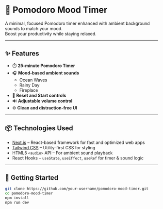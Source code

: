 # 🌿 Pomodoro Mood Timer

A minimal, focused Pomodoro timer enhanced with ambient background sounds to match your mood.  
Boost your productivity while staying relaxed.

---

## ✨ Features

- ⏱️ **25-minute Pomodoro Timer**
- 🎧 **Mood-based ambient sounds**
  - Ocean Waves
  - Rainy Day
  - Fireplace
- 🔁 **Reset and Start controls**
- 🔊 **Adjustable volume control**
- ⚙️ **Clean and distraction-free UI**

---

## 📦 Technologies Used

- [Next.js](https://nextjs.org/) – React-based framework for fast and optimized web apps  
- [Tailwind CSS](https://tailwindcss.com/) – Utility-first CSS for styling  
- HTML5 `<audio>` API – For ambient sound playback  
- React Hooks – `useState`, `useEffect`, `useRef` for timer & sound logic

---

## 🚀 Getting Started

```bash
git clone https://github.com/your-username/pomodoro-mood-timer.git
cd pomodoro-mood-timer
npm install
npm run dev
